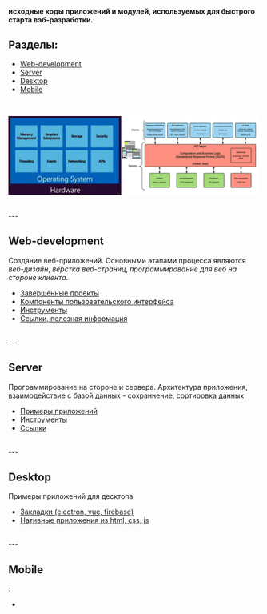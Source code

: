 #### исходные коды приложений и модулей, используемых для быстрого старта вэб-разработки.

## Разделы:

- [Web-development](#web-development)
- [Server](#server)
- [Desktop](#desktop)
- [Mobile](#mobile)


<br />


![](./stack.png "stack")


<br />
---
<br />


## Web-development
Создание веб-приложений. Основными этапами процесса являются *веб-дизайн*, *вёрстка веб-страниц*, *программирование для веб на стороне клиента*.

- [Завершённые проекты](./web-development/projects-done)
- [Компоненты пользовательского интерфейса](./web-development/ui)
- [Инструменты](./web-development/tools)
- [Ссылки, полезная информация](./web-development/links.md)


<br />
---
<br />


## Server
Программирование на стороне и сервера. Архитектура приложения, взаимодействие с базой данных - сохраннение, сортировка данных.

- [Примеры приложений](./server)
- [Инструменты](./server/tools)
- [Ссылки](./server/links)


<br />
---
<br />


## Desktop
Примеры приложений для десктопа

- [Закладки (electron, vue, firebase)](./desktop/bookmarking-app-electron-vuejs-firebase)
- [Нативные приложения из html, css, js](https://www.npmjs.com/package/nativefier)


<br />
---
<br />


## Mobile
:

- []()











